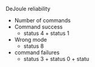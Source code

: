 
DeJoule reliability 
- Number of commands
- Command success 
	- status 4 + status 1
- Wrong mode
	- status 8
- command failures
	- status 3 + status 0 + statu
<!--stackedit_data:
eyJoaXN0b3J5IjpbNTU3NzQ2NTUsLTIwNjgxNTc1MjcsNDk3OD
E4ODEwXX0=
-->